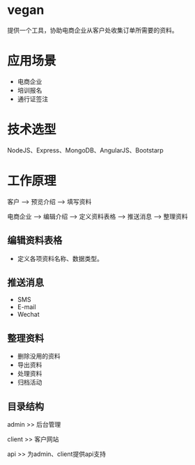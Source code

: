 # vegan
提供一个工具，协助电商企业从客户处收集订单所需要的资料。

# 应用场景
* 电商企业
* 培训报名
* 通行证签注

# 技术选型
NodeJS、Express、MongoDB、AngularJS、Bootstarp

# 工作原理
客户     --> 预览介绍 --> 填写资料

电商企业 --> 编辑介绍 
        --> 定义资料表格 --> 推送消息
        --> 整理资料 

## 编辑资料表格
* 定义各项资料名称、数据类型。

## 推送消息
* SMS
* E-mail
* Wechat

## 整理资料
* 删除没用的资料
* 导出资料
* 处理资料
* 归档活动

## 目录结构

admin  >> 后台管理 

client >> 客户网站

api    >> 为admin、client提供api支持